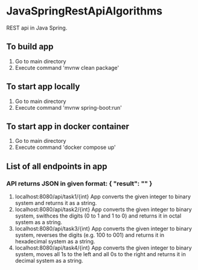 # JavaSpringRestApiAlgorithms
REST api in Java Spring.

## To build app
1. Go to main directory
2. Execute command 'mvnw clean package'

## To start app locally
1. Go to main directory
2. Execute command 'mvnw spring-boot:run'

## To start app in docker container
1. Go to main directory
2. Execute command 'docker compose up'

## List of all endpoints in app
### API returns JSON in given format: { "result": "" }
1. localhost:8080/api/task1/{int}
App converts the given integer to binary system and returns it as a string.
2. localhost:8080/api/task2/{int}
App converts the given integer to binary system, swithces the digits (0 to 1 and 1 to 0) and returns it in octal system as a string.
3. localhost:8080/api/task3/{int}
App converts the given integer to binary system, reverses the digits (e.g. 100 to 001) and returns it in hexadecimal system as a string.
4. localhost:8080/api/task4/{int}
App converts the given integer to binary system, moves all 1s to the left and all 0s to the right and returns it in decimal system as a string.
